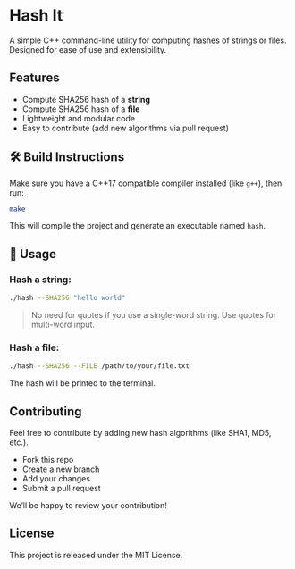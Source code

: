 # Hash It

A simple C++ command-line utility for computing hashes of strings or files. Designed for ease of use and extensibility.

## Features

- Compute SHA256 hash of a **string**
- Compute SHA256 hash of a **file**
- Lightweight and modular code
- Easy to contribute (add new algorithms via pull request)

## 🛠️ Build Instructions

Make sure you have a C++17 compatible compiler installed (like `g++`), then run:

```bash
make
```

This will compile the project and generate an executable named `hash`.

## 🧪 Usage

### Hash a string:

```bash
./hash --SHA256 "hello world"
```

> No need for quotes if you use a single-word string. Use quotes for multi-word input.

### Hash a file:

```bash
./hash --SHA256 --FILE /path/to/your/file.txt
```

The hash will be printed to the terminal.

## Contributing

Feel free to contribute by adding new hash algorithms (like SHA1, MD5, etc.).

- Fork this repo
- Create a new branch
- Add your changes
- Submit a pull request

We’ll be happy to review your contribution!

## License

This project is released under the MIT License.
